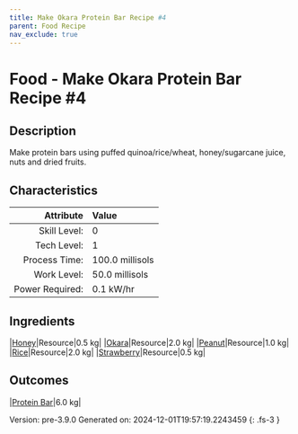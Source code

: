 ```yaml
---
title: Make Okara Protein Bar Recipe #4
parent: Food Recipe
nav_exclude: true
---
```

# Food - Make Okara Protein Bar Recipe #4

## Description
Make protein bars using puffed quinoa/rice/wheat, honey/sugarcane juice, nuts and dried fruits.

## Characteristics

| Attribute      | Value |
|--------:|:------|
|Skill Level:|0|
|Tech Level:|1|
|Process Time:|100.0 millisols|
|Work Level:|50.0 millisols|
|Power Required:|0.1 kW/hr|

## Ingredients

|[Honey](../resource/honey.html)|Resource|0.5 kg|
|[Okara](../resource/okara.html)|Resource|2.0 kg|
|[Peanut](../resource/peanut.html)|Resource|1.0 kg|
|[Rice](../resource/rice.html)|Resource|2.0 kg|
|[Strawberry](../resource/strawberry.html)|Resource|0.5 kg|

## Outcomes

|[Protein Bar](../resource/protein-bar.html)|6.0 kg|


Version: pre-3.9.0 Generated on: 2024-12-01T19:57:19.2243459
{: .fs-3 }

